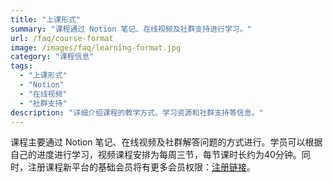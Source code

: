 ```yaml
---
title: "上课形式"
summary: "课程通过 Notion 笔记、在线视频及社群支持进行学习。"
url: /faq/course-format
image: /images/faq/learning-format.jpg
category: "课程信息"
tags:
  - "上课形式"
  - "Notion"
  - "在线视频"
  - "社群支持"
description: "详细介绍课程的教学方式、学习资源和社群支持等信息。"
---
```


课程主要通过 Notion 笔记、在线视频及社群解答问题的方式进行。学员可以根据自己的进度进行学习，视频课程安排为每周三节，每节课时长约为40分钟。同时，注册课程新平台的基础会员将有更多会员权限：[注册链接](https://app.justincourse.com/membership-checkout/?pmpro_level=1)。
